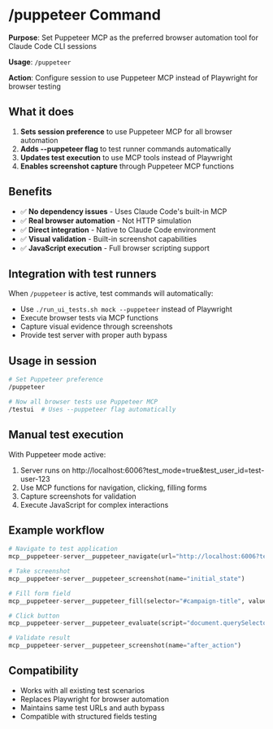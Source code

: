# /puppeteer Command

**Purpose**: Set Puppeteer MCP as the preferred browser automation tool for Claude Code CLI sessions

**Usage**: `/puppeteer`

**Action**: Configure session to use Puppeteer MCP instead of Playwright for browser testing

## What it does

1. **Sets session preference** to use Puppeteer MCP for all browser automation
2. **Adds --puppeteer flag** to test runner commands automatically
3. **Updates test execution** to use MCP tools instead of Playwright
4. **Enables screenshot capture** through Puppeteer MCP functions

## Benefits

- ✅ **No dependency issues** - Uses Claude Code's built-in MCP
- ✅ **Real browser automation** - Not HTTP simulation
- ✅ **Direct integration** - Native to Claude Code environment
- ✅ **Visual validation** - Built-in screenshot capabilities
- ✅ **JavaScript execution** - Full browser scripting support

## Integration with test runners

When `/puppeteer` is active, test commands will automatically:
- Use `./run_ui_tests.sh mock --puppeteer` instead of Playwright
- Execute browser tests via MCP functions
- Capture visual evidence through screenshots
- Provide test server with proper auth bypass

## Usage in session

```bash
# Set Puppeteer preference
/puppeteer

# Now all browser tests use Puppeteer MCP
/testui  # Uses --puppeteer flag automatically
```

## Manual test execution

With Puppeteer mode active:
1. Server runs on http://localhost:6006?test_mode=true&test_user_id=test-user-123
2. Use MCP functions for navigation, clicking, filling forms
3. Capture screenshots for validation
4. Execute JavaScript for complex interactions

## Example workflow

```python
# Navigate to test application
mcp__puppeteer-server__puppeteer_navigate(url="http://localhost:6006?test_mode=true")

# Take screenshot
mcp__puppeteer-server__puppeteer_screenshot(name="initial_state")

# Fill form field
mcp__puppeteer-server__puppeteer_fill(selector="#campaign-title", value="Test Campaign")

# Click button
mcp__puppeteer-server__puppeteer_evaluate(script="document.querySelector('#next-btn').click()")

# Validate result
mcp__puppeteer-server__puppeteer_screenshot(name="after_action")
```

## Compatibility

- Works with all existing test scenarios
- Replaces Playwright for browser automation
- Maintains same test URLs and auth bypass
- Compatible with structured fields testing
